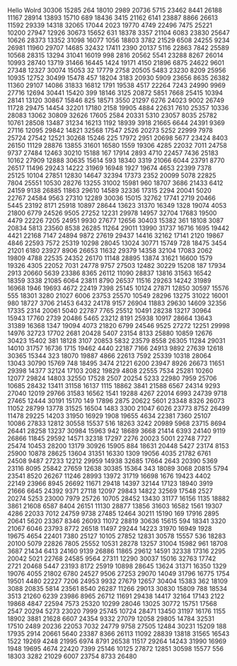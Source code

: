 Hello Wolrd
30306
15285
264
18010
2989
20736
5715
23462
8441
26188
11167
28914
13893
15710
689
18436
3415
21162
6141
23887
8866
26613
11592
29339
14318
32065
17044
2023
19770
4749
22496
7475
25221
10200
27947
12926
30673
15652
631
18378
3357
21104
6083
23830
25647
10626
28373
13352
31098
16077
1056
18803
3782
21529
6508
24255
9234
26981
11960
29707
14685
32432
17411
2390
20137
5116
22863
7842
25589
10568
28315
13294
31041
16019
998
2816
20562
5541
23288
8267
26014
10993
28740
13719
31466
16445
1424
19171
4150
21896
6875
24622
9601
27348
12327
30074
15053
32
17779
2758
20505
5483
23230
8209
25956
10935
12752
30499
15478
457
18204
3183
20930
5909
23656
8635
26382
11360
29107
14086
31833
16812
1791
19538
4517
22264
7243
24990
9969
27716
12694
30441
15420
399
18146
3125
20872
5851
7668
25415
10394
28141
13120
30867
15846
825
18571
3550
21297
6276
24023
9002
26749
11728
29475
14454
32201
17180
2158
19905
4884
22631
7610
25357
10336
28083
13062
30809
32626
17605
2584
20331
5310
23057
8035
25782
10761
28508
13487
31234
16213
1192
18939
3918
21665
6644
24391
9369
27116
12095
29842
14821
32568
17547
2526
20273
5252
22999
7978
25724
27542
12521
30268
15246
225
17972
2951
20698
5677
23424
8403
26150
11129
28876
13855
31601
16580
1559
19306
4285
22032
7011
24758
9737
27484
12463
30210
15188
167
17914
2893
4710
22457
7436
25183
10162
27909
12888
30635
15614
593
18340
3319
21066
6044
23791
8770
26517
11496
29243
14222
31969
16948
1927
19674
4653
22399
7378
25125
10104
27851
12830
14647
32394
17373
2352
20099
5078
22825
7804
25551
10530
28276
13255
31002
15981
960
18707
3686
21433
6412
24159
9138
26885
11863
29610
14589
32336
17315
2294
20041
5020
22767
24584
9563
27310
12289
30036
15015
32762
17741
2719
20466
5445
23192
8171
25918
10897
28644
13623
31370
16349
1328
19074
4053
21800
6779
24526
9505
27252
12231
29978
14957
32704
17683
19500
4479
22226
7205
24951
9930
27677
12656
30403
15382
361
18108
3087
20834
5813
23560
8538
26285
11264
29011
13990
31737
16716
1695
19442
4421
22168
7147
24894
9872
27619
29437
14416
32162
17141
2120
19867
4846
22593
7572
25319
10298
28045
13024
30771
15749
728
18475
3454
21201
6180
23927
8906
26653
11632
29379
14358
32104
17083
2062
19809
4788
22535
24352
26170
11148
28895
13874
31621
16600
1579
19326
4305
22052
7031
24778
9757
27503
12482
30229
15208
187
17934
2913
20660
5639
23386
8365
26112
11090
28837
13816
31563
16542
18359
3338
21085
6064
23811
8790
26537
11516
29263
14242
31989
16968
1946
19693
4672
22419
7398
25145
10124
27871
12850
30597
15576
555
18301
3280
21027
6006
23753
25570
10549
28296
13275
31022
16001
980
18727
3706
21453
6432
24178
9157
26904
11883
29630
14609
32356
17335
2314
20061
5040
22787
7765
25512
10491
28238
13217
30964
15943
17760
2739
20486
5465
23212
8191
25938
10917
28664
13643
31389
16368
1347
19094
4073
21820
6799
24546
9525
27272
12251
29998
14976
32723
17702
2681
20428
5407
23154
8133
25880
10859
12676
30423
15402
381
18128
3107
20853
5832
23579
8558
26305
11284
29031
14010
31757
16736
1715
19462
4440
22187
7166
24913
9892
27639
12618
30365
15344
323
18070
19887
4866
22613
7592
25339
10318
28064
13043
30790
15769
748
18495
3474
21221
6200
23947
8926
26673
11651
29398
14377
32124
17103
2082
19829
4808
22555
7534
25281
10260
12077
29824
14803
32550
17528
2507
20254
5233
22980
7959
25706
10685
28432
13411
31158
16137
1115
18862
3841
21588
6567
24314
9293
27040
12019
29766
31583
16562
1541
19288
4267
22014
6993
24739
9718
27465
12444
30191
15170
149
17896
2875
20622
5601
23348
8326
26073
11052
28799
13778
31525
16504
1483
3300
21047
6026
23773
8752
26499
11478
29225
14203
31950
16929
1908
19655
4634
22381
7360
25107
10086
27833
12812
30558
15537
516
18263
3242
20989
5968
23715
8694
26441
28258
13237
30984
15963
942
18689
3668
21414
6393
24140
9119
26866
11845
29592
14571
32318
17297
2276
20023
5001
22748
7727
25474
10453
28200
13179
30926
15905
884
18631
20448
5427
23174
8153
25900
10878
28625
13604
31351
16330
1309
19056
4035
21782
6761
24508
9487
27233
12212
29959
14938
32685
17664
2643
20390
5369
23116
8095
25842
27659
12638
30385
15364
343
18089
3068
20815
5794
23541
8520
26267
11246
28993
13972
31719
16698
1676
19423
4402
22149
23966
8945
26692
11671
29418
14397
32144
17123
18940
3919
21666
6645
24392
9371
27118
12097
29843
14822
32569
17548
2527
20274
5253
23000
7979
25726
10705
28452
13430
31177
16156
1135
18882
3861
21608
6587
8404
26151
11130
28877
13856
31603
16582
1561
19307
4286
22033
7012
24759
9738
27485
12464
30211
15190
169
17916
2895
20641
5620
23367
8346
26093
11072
28819
30636
15615
594
18341
3320
21067
6046
23793
8772
26518
11497
29244
14223
31970
16949
1928
19675
4654
22401
7380
25127
10105
27852
12831
30578
15557
536
18283
20100
5079
22826
7805
25552
10531
28278
13257
31004
15982
961
18708
3687
21434
6413
24160
9139
26886
11865
29612
14591
32338
17316
2295
20042
5021
22768
24585
9564
27311
12290
30037
15016
32763
17742
2721
20468
5447
23193
8172
25919
10898
28645
13624
31371
16350
1329
19076
4055
21802
6780
24527
9506
27253
29070
14049
31796
16775
1754
19501
4480
22227
7206
24953
9932
27679
12657
30404
15383
362
18109
3088
20835
5814
23561
8540
26287
11266
29013
30830
15809
788
18534
3513
21260
6239
23986
8965
26712
11691
29438
14417
32164
17143
2122
19868
4847
22594
7573
25320
10299
28046
13025
30772
15751
17568
2547
20294
5273
23020
7999
25745
10724
28471
13450
31197
16176
1155
18902
3881
21628
6607
24354
9332
27079
12058
29805
14784
32531
17510
2489
20236
22053
7032
24779
9758
27505
12484
30231
15209
188
17935
2914
20661
5640
23387
8366
26113
11092
28839
13818
31565
16543
1522
19269
4248
21995
6974
8791
26538
11517
29264
14243
31990
16969
1948
19695
4674
22420
7399
25146
10125
27872
12851
30598
15577
556
18303
3282
21029
6007
23754
8733
26480
